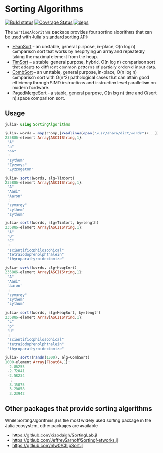 # Sorting Algorithms

[![Build status](https://github.com/JuliaLang/SortingAlgorithms.jl/workflows/CI/badge.svg)](https://github.com/JuliaLang/SortingAlgorithms.jl/actions?query=workflow%3ACI+branch%3Amaster)
[![Coverage Status](https://coveralls.io/repos/JuliaLang/SortingAlgorithms.jl/badge.svg)](https://coveralls.io/r/JuliaLang/SortingAlgorithms.jl)
[![deps](https://juliahub.com/docs/SortingAlgorithms/deps.svg)](https://juliahub.com/ui/Packages/SortingAlgorithms/6dCmw?t=2)

The `SortingAlgorithms` package provides four sorting algorithms that can be used with Julia's [standard sorting API](https://docs.julialang.org/en/v1/base/sort/):

- [HeapSort] – an unstable, general purpose, in-place, O(n log n) comparison sort that works by heapifying an array and repeatedly taking the maximal element from the heap.
- [TimSort] – a stable, general purpose, hybrid, O(n log n) comparison sort that adapts to different common patterns of partially ordered input data.
- [CombSort] – an unstable, general purpose, in-place, O(n log n) comparison sort with O(n^2) pathological cases that can attain good efficiency through SIMD instructions and instruction level parallelism on modern hardware.
- [PagedMergeSort] – a stable, general purpose, O(n log n) time and O(sqrt n) space comparison sort.

[HeapSort]: https://en.wikipedia.org/wiki/Heapsort
[TimSort]:  https://en.wikipedia.org/wiki/Timsort
[CombSort]: https://en.wikipedia.org/wiki/Comb_sort
[PagedMergeSort]: https://link.springer.com/chapter/10.1007/BFb0016253

## Usage

```jl
julia> using SortingAlgorithms

julia> words = map(chomp,[readlines(open("/usr/share/dict/words"))...])
235886-element Array{ASCIIString,1}:
 "A"
 "a"
 "aa"
 ⋮
 "zythum"
 "Zyzomys"
 "Zyzzogeton"

julia> sort!(words, alg=TimSort)
235886-element Array{ASCIIString,1}:
 "A"
 "Aani"
 "Aaron"
 ⋮
 "zymurgy"
 "zythem"
 "zythum"

julia> sort!(words, alg=TimSort, by=length)
235886-element Array{ASCIIString,1}:
 "A"
 "B"
 "C"
 ⋮
 "scientificophilosophical"
 "tetraiodophenolphthalein"
 "thyroparathyroidectomize"

julia> sort!(words, alg=HeapSort)
235886-element Array{ASCIIString,1}:
 "A"
 "Aani"
 "Aaron"
 ⋮
 "zymurgy"
 "zythem"
 "zythum"

julia> sort!(words, alg=HeapSort, by=length)
235886-element Array{ASCIIString,1}:
 "L"
 "p"
 "U"
 ⋮
 "scientificophilosophical"
 "tetraiodophenolphthalein"
 "thyroparathyroidectomize"

julia> sort!(randn(1000), alg=CombSort)
1000-element Array{Float64,1}:
 -2.86255
 -2.72041
 -2.58234
  ⋮
  3.15075
  3.20058
  3.23942
```

## Other packages that provide sorting algorithms

While SortingAlgorithms.jl is the most widely used sorting package in the Julia ecosystem, other packages are available:
- https://github.com/xiaodaigh/SortingLab.jl
- https://github.com/JeffreySarnoff/SortingNetworks.jl
- https://github.com/nlw0/ChipSort.jl
